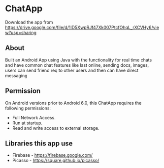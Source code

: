 # ChatApp
Download the app from https://drive.google.com/file/d/1ID5XwpRJf47Xk007PtcfOhqL_rXCVHy6/view?usp=sharing

## About
Built an Android App using Java with the functionality for real time chats and have common chat features
like last online, sending docs, images, users can send friend req to other users and then can have direct messaging

## Permission
On Android versions prior to Android 6.0, this ChatApp requires the following permissions:
- Full Network Access.
- Run at startup.
- Read and write access to external storage.

## Libraries this app use
- Firebase - https://firebase.google.com/
- Picasso - https://square.github.io/picasso/

